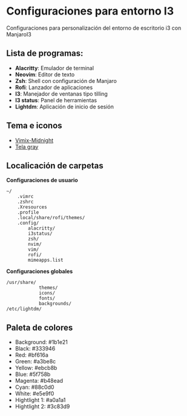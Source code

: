 # Configuraciones para entorno I3

Configuraciones para personalización del entorno de escritorio i3 con ManjaroI3

## Lista de programas:

* **Alacritty**: Emulador de terminal
* **Neovim**: Editor de texto
* **Zsh**: Shell con configuración de Manjaro
* **Rofi**: Lanzador de aplicaciones
* **I3**: Manejador de ventanas tipo tilling
* **I3 status**: Panel de herramientas
* **Lightdm**: Aplicación de inicio de sesión

## Tema e iconos

* [Vimix-Midnight](https://github.com/zortax/Vimix-Midnight)
* [Tela gray](https://github.com/vinceliuice/Tela-icon-theme)

## Localicación de carpetas

**Configuraciones de usuario**
```shell
~/
    .vimrc
    .zshrc
    .Xresources
    .profile
    .local/share/rofi/themes/
    .config/  
        alacritty/
        i3status/
        zsh/
        nvim/
        vim/
        rofi/
        mimeapps.list
```

**Configuraciones globales**
```shell
/usr/share/
            themes/
            icons/
            fonts/
            backgrounds/
/etc/lightdm/
```

## Paleta de colores

* Background:   #1b1e21
* Black:        #333946
* Red:          #bf616a
* Green:        #a3be8c
* Yellow:       #ebcb8b
* Blue:         #5f758b
* Magenta:      #b48ead
* Cyan:         #88c0d0
* White:        #e5e9f0
* Hightlight 1: #a0a1a1
* Hightlight 2: #3c83d9
